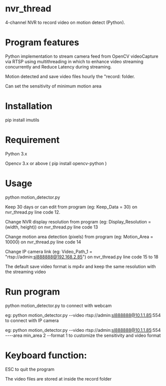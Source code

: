 # nvr_thread
4-channel NVR to record video on motion detect (Python).

# Program features
Python implementation to stream camera feed from OpenCV videoCapture via RTSP using multithreading in which to enhance video streaming concurrently and Reduce Latency during streaming.

Motion detected and save video files hourly the "record: folder.


Can set the sensitivity of minimum motion area

# Installation

pip install imutils

# Requirement
Python 3.x

Opencv 3.x or above ( pip install opencv-python )

# Usage

python motion_detector.py

Keep 30 days or can edit from program (eg: Keep_Data = 30) on nvr_thread.py line code 12.

Change NVR display resolution from program (eg: Display_Resolution = (width, height)) on nvr_thread.py line code 13

Change motion area detection (pixels) from program (eg: Motion_Area = 10000) on nvr_thread.py line code 14

Change IP camera link (eg: Video_Path_1 = "rtsp://admin:sl888888@192.168.2.85") on nvr_thread.py line code 15 to 18

The default save video format is mp4v and keep the same resolution with the streaming video

# Run program

python motion_detector.py to connect with webcam

eg: python motion_detector.py --video rtsp://admin:sl888888@10.1.1.85:554 to connect with IP camera

eg: python motion_detector.py --video rtsp://admin:sl888888@10.1.1.85:554 ----area min_area 2 --format 1 to customize the sensitivity and video format

# Keyboard function:

ESC to quit the program

The video files are stored at inside the record folder

